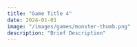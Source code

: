 ```yaml
---
title: "Game Title 4"
date: 2024-01-01
image: "/images/games/monster-thumb.png"
description: "Brief Description"
---
```

